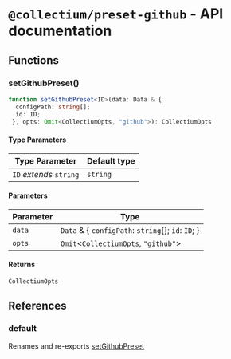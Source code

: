 # `@collectium/preset-github` - API documentation

## Functions

### setGithubPreset()

```ts
function setGithubPreset<ID>(data: Data & {
  configPath: string[];
  id: ID;
 }, opts: Omit<CollectiumOpts, "github">): CollectiumOpts
```

#### Type Parameters

| Type Parameter | Default type |
| ------ | ------ |
| `ID` *extends* `string` | `string` |

#### Parameters

| Parameter | Type |
| ------ | ------ |
| `data` | `Data` & \{ `configPath`: `string`[]; `id`: `ID`; \} |
| `opts` | `Omit`\<`CollectiumOpts`, `"github"`\> |

#### Returns

`CollectiumOpts`

## References

### default

Renames and re-exports [setGithubPreset](#setgithubpreset)
